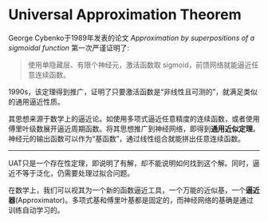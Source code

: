 # Universal Approximation Theorem

George Cybenko于1989年发表的论文 *Approximation by superpositions of a sigmoidal function* 第一次严谨证明了:

>使用单隐藏层、有限个神经元，激活函数取 sigmoid，前馈网络就能逼近任意连续函数。

1990s，该定理得到推广，证明了只要激活函数是“非线性且可测的”，就满足类似的通用逼近性质。

其思想来源于数学上的逼近论。如使用多项式逼近任意精度的连续函数，或者使用傅里叶级数展开逼近周期函数。将其思想推广到神经网络，即得到**通用近似定理**。神经元的输出函数可以作为“基函数”，通过线性组合就能拼出任意连续函数。

---

UAT只是一个存在性定理，即说明了有解，却不能说明如何找到这个解。同时，逼近不等于泛化，仍需要处理过拟合问题。

在数学上，我们可以视其为一个新的函数逼近工具，一个万能的近似基，一个**逼近器**(Approximator)。多项式基和傅里叶基都是固定的，而神经网络的基确是通过训练自动学习的。